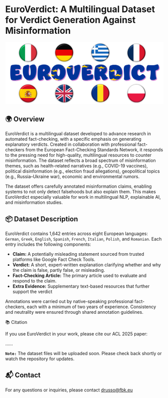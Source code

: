 # EuroVerdict: A Multilingual Dataset for Verdict Generation Against Misinformation

<p align="center">
  <img src="Euroverdict.png" alt="EuroVerdict Logo" width="600"/>
</p>

## 🌍 Overview
EuroVerdict is a multilingual dataset developed to advance research in automated fact-checking, with a specific emphasis on generating explanatory verdicts. Created in collaboration with professional fact-checkers from the European Fact-Checking Standards Network, it responds to the pressing need for high-quality, multilingual resources to counter misinformation. The dataset reflects a broad spectrum of misinformation themes, such as health-related narratives (e.g., COVID-19 vaccines), political disinformation (e.g., election fraud allegations), geopolitical topics (e.g., Russia–Ukraine war), economic and environmental rumors.

The dataset offers carefully annotated misinformation claims, enabling systems to not only detect falsehoods but also explain them. This makes EuroVerdict especially valuable for work in multilingual NLP, explainable AI, and misinformation studies.

## 📦 Dataset Description

EuroVerdict contains 1,642 entries across eight European languages: `German`, `Greek`, `English`, `Spanish`, `French`, `Italian`, `Polish`, and `Romanian`. Each entry includes the following components:

- **Claim:** A potentially misleading statement sourced from trusted platforms like Google Fact Check Tools.
- **Verdict:** A short, expert-written explanation clarifying whether and why the claim is false, partly false, or misleading.
- **Fact-Checking Article:** The primary article used to evaluate and respond to the claim.
- **Extra Evidence:** Supplementary text-based resources that further support the verdict

Annotations were carried out by native-speaking professional fact-checkers, each with a minimum of two years of experience. Consistency and neutrality were ensured through shared annotation guidelines.

📚 Citation

If you use EuroVerdict in your work, please cite our ACL 2025 paper:

......

__`Note:`__ The dataset files will be uploaded soon. Please check back shortly or watch the repository for updates.

## 📬 Contact
For any questions or inquiries, please contact drusso@fbk.eu
